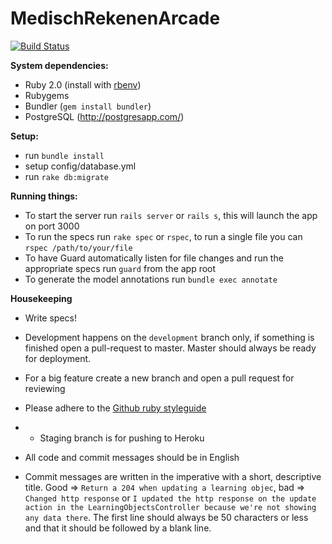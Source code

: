 MedischRekenenArcade
====================

[![Build Status](https://magnum.travis-ci.com/DefactoSoftware/MedischRekenenArcade.png?token=A49pyqNGPBpMX52bcsLm)](https://magnum.travis-ci.com/DefactoSoftware/MedischRekenenArcade)

**System dependencies:**
- Ruby 2.0 (install with [rbenv](https://github.com/sstephenson/rbenv))
- Rubygems
- Bundler (`gem install bundler`)
- PostgreSQL (http://postgresapp.com/)

**Setup:**
- run `bundle install`
- setup config/database.yml
- run `rake db:migrate`

**Running things:**
- To start the server run `rails server` or `rails s`, this will launch the app on port 3000
- To run the specs run `rake spec` or `rspec`, to run a single file you can `rspec /path/to/your/file`
- To have Guard automatically listen for file changes and run the appropriate specs run `guard` from the app root
- To generate the model annotations run `bundle exec annotate`

**Housekeeping**
- Write specs!
- Development happens on the `development` branch only, if something is finished open a pull-request to master. Master should always be ready for deployment.
- For a big feature create a new branch and open a pull request for reviewing
- Please adhere to the [Github ruby styleguide](https://github.com/styleguide/ruby)
- - Staging branch is for pushing to Heroku

- All code and commit messages should be in English
- Commit messages are written in the imperative with a short, descriptive title. Good => `Return a 204 when updating a learning objec`, bad => `Changed http response` or `I updated the http response on the update action in the LearningObjectsController because we're not showing any data there`. The first line should always be 50 characters or less and that it should be followed by a blank line.
